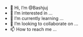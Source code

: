 - 👋 Hi, I’m @Bashjuj
- 👀 I’m interested in ...
- 🌱 I’m currently learning ...
- 💞️ I’m looking to collaborate on ...
- 📫 How to reach me ...

<!---
Bashjuj/Bashjuj is a ✨ special ✨ repository because its `README.md` (this file) appears on your GitHub profile.
You can click the Preview link to take a look at your changes.
--->

